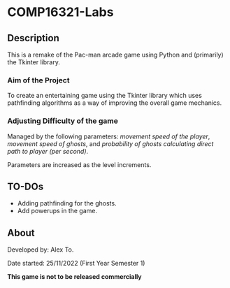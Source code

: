 # COMP16321-Labs


## Description
This is a remake of the Pac-man arcade game using Python and (primarily) the Tkinter library.

### Aim of the Project
To create an entertaining game using the Tkinter library which uses pathfinding algorithms as a way of improving the overall game mechanics.


### Adjusting Difficulty of the game
Managed by the following parameters: _movement speed of the player_, _movement speed of ghosts_, and _probability of ghosts calculating direct path to player (per second)_. 

Parameters are increased as the level increments.

## TO-DOs
- Adding pathfinding for the ghosts.
- Add powerups in the game.

## About
Developed by: Alex To.

Date started: 25/11/2022 (First Year Semester 1)


**This game is not to be released commercially**
